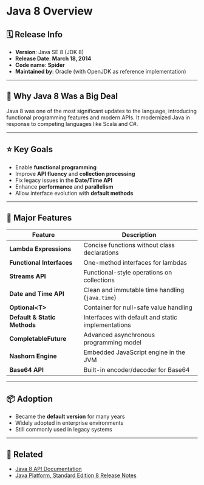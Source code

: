 # Java 8 Overview

## 🗓️ Release Info

- **Version**: Java SE 8 (JDK 8)
- **Release Date**: **March 18, 2014**
- **Code name**: **Spider**
- **Maintained by**: Oracle (with OpenJDK as reference implementation)

---

## 🚀 Why Java 8 Was a Big Deal

Java 8 was one of the most significant updates to the language, introducing functional programming features and modern APIs. It modernized Java in response to competing languages like Scala and C#.

---

## ⭐ Key Goals

- Enable **functional programming**
- Improve **API fluency** and **collection processing**
- Fix legacy issues in the **Date/Time API**
- Enhance **performance** and **parallelism**
- Allow interface evolution with **default methods**

---

## 🧩 Major Features

| Feature                      | Description                                        |
| ---------------------------- | -------------------------------------------------- |
| **Lambda Expressions**       | Concise functions without class declarations       |
| **Functional Interfaces**    | One-method interfaces for lambdas                  |
| **Streams API**              | Functional-style operations on collections         |
| **Date and Time API**        | Clean and immutable time handling (`java.time`)    |
| **Optional&lt;T&gt;**        | Container for null-safe value handling             |
| **Default & Static Methods** | Interfaces with default and static implementations |
| **CompletableFuture**        | Advanced asynchronous programming model            |
| **Nashorn Engine**           | Embedded JavaScript engine in the JVM              |
| **Base64 API**               | Built-in encoder/decoder for Base64                |

---

## 📦 Adoption

- Became the **default version** for many years
- Widely adopted in enterprise environments
- Still commonly used in legacy systems

---

## 🔗 Related

- [Java 8 API Documentation](https://docs.oracle.com/javase/8/docs/api/)
- [Java Platform, Standard Edition 8 Release Notes](https://www.oracle.com/java/technologies/javase/8-relnotes.html)
